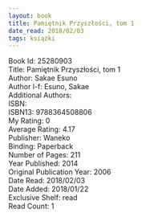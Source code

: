 ```yaml
---
layout: book
title: Pamiętnik Przyszłości, tom 1
date_read: 2018/02/03
tags: książki
---
```


Book Id: 25280903<br />
Title: Pamiętnik Przyszłości, tom 1<br />
Author: Sakae Esuno<br />
Author l-f: Esuno, Sakae<br />
Additional Authors: <br />
ISBN: <br />
ISBN13: 9788364508806<br />
My Rating: 0<br />
Average Rating: 4.17<br />
Publisher: Waneko<br />
Binding: Paperback<br />
Number of Pages: 211<br />
Year Published: 2014<br />
Original Publication Year: 2006<br />
Date Read: 2018/02/03<br />
Date Added: 2018/01/22<br />
Exclusive Shelf: read<br />
Read Count: 1<br />


